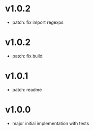 # v1.0.2

- patch: fix import regexps

# v1.0.2

- patch: fix build


# v1.0.1

- patch: readme

# v1.0.0

- major initial implementation with tests
